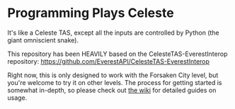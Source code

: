 # Programming Plays Celeste
It's like a Celeste TAS, except all the inputs are controlled by Python (the giant omniscient snake).

This repository has been HEAVILY based on the CelesteTAS-EverestInterop repository: https://github.com/EverestAPI/CelesteTAS-EverestInterop

Right now, this is only designed to work with the Forsaken City level, but you're welcome to try it on other levels. The process for getting started is somewhat in-depth, so please check out [the wiki](https://github.com/GDACollab/ProgrammingPlaysCeleste/wiki) for detailed guides on usage.
